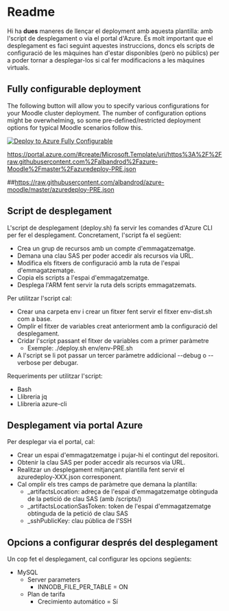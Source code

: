 # Readme #

Hi ha **dues** maneres de llençar el deployment amb aquesta plantilla: amb l'script de desplegament o via el portal d'Azure.
És molt important que el desplegament es faci seguint aquestes instruccions, doncs els scripts de configuració de les màquines han d'estar disponibles (però no públics) per a poder tornar a desplegar-los si cal fer modificacions a les màquines virtuals.

## Fully configurable deployment

The following button will allow you to specify various configurations for your Moodle cluster
deployment. The number of configuration options might be overwhelming, so some pre-defined/restricted deployment options for
typical Moodle scenarios follow this.

[![Deploy to Azure Fully Configurable](http://azuredeploy.net/deploybutton.png)](https://portal.azure.com/#create/Microsoft.Template/uri/https%3A%2F%2Fraw.githubusercontent.com%2albandrod%2azure-moodle%2master%2azuredeploy-PRE.json)

https://portal.azure.com/#create/Microsoft.Template/uri/https%3A%2F%2Fraw.githubusercontent.com%2Falbandrod%2Fazure-Moodle%2Fmaster%2Fazuredeploy-PRE.json

##https://raw.githubusercontent.com/albandrod/azure-moodle/master/azuredeploy-PRE.json

## Script de desplegament ##

L'script de desplegament (deploy.sh) fa servir les comandes d'Azure CLI per fer el desplegament.
Concretament, l'script fa el següent:

  - Crea un grup de recursos amb un compte d'emmagatzematge.
  - Demana una clau SAS per poder accedir als recursos via URL.
  - Modifica els fitxers de configuració amb la ruta de l'espai d'emmagatzematge.
  - Copia els scripts a l'espai d'emmagatzematge.
  - Desplega l'ARM fent servir la ruta dels scripts emmagatzemats.

Per utilitzar l'script cal:

  - Crear una carpeta env i crear un fitxer fent servir el fitxer env-dist.sh com a base.
  - Omplir el fitxer de variables creat anteriorment amb la configuració del desplegament.
  - Cridar l'script passant el fitxer de variables com a primer paràmetre
    - Exemple: ./deploy.sh env/env-PRE.sh
  - A l'script se li pot passar un tercer paràmetre addicional --debug o --verbose per debugar.

Requeriments per utilitzar l'script:

  - Bash
  - Llibreria jq
  - Llibreria azure-cli

## Desplegament via portal Azure ##

Per desplegar via el portal, cal:

  - Crear un espai d'emmagatzematge i pujar-hi el contingut del repositori.
  - Obtenir la clau SAS per poder accedir als recursos via URL.
  - Realitzar un desplegament mitjançant plantilla fent servir el azuredeploy-XXX.json corresponent.
  - Cal omplir els tres camps de paràmetre que demana la plantilla:
    - \_artifactsLocation: adreça de l'espai d'emmagatzematge obtinguda de la petició de clau SAS (amb /scripts/)
    - \_artifactsLocationSasToken: token de l'espai d'emmagatzematge obtinguda de la petició de clau SAS
    - \_sshPublicKey: clau pública de l'SSH

## Opcions a configurar després del desplegament ##

Un cop fet el desplegament, cal configurar les opcions següents:

  - MySQL
    - Server parameters
      - INNODB_FILE_PER_TABLE = ON
    - Plan de tarifa
      - Crecimiento automático = Sí
